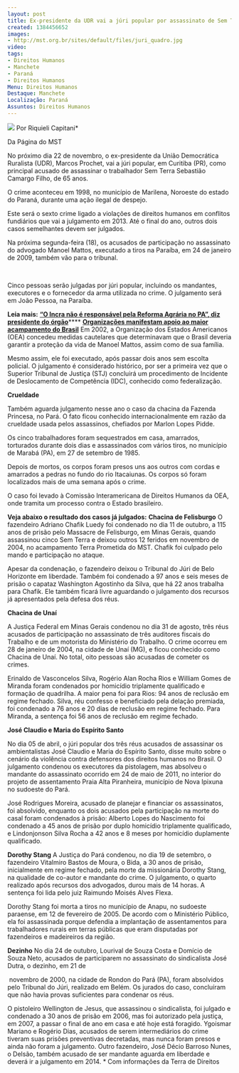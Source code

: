 ```yaml
---
layout: post
title: Ex-presidente da UDR vai a júri popular por assassinato de Sem Terra
created: 1384456652
images:
- http://mst.org.br/sites/default/files/juri_quadro.jpg
video: 
tags:
- Direitos Humanos
- Manchete
- Paraná
- Direitos Humanos
Menu: Direitos Humanos
Destaque: Manchete
Localização: Paraná
Assuntos: Direitos Humanos
---
```



![](http://mst.org.br/sites/default/files/juri_quadro.jpg)
Por Riquieli Capitani\*

 Da Página do MST 

No próximo dia 22 de novembro, o ex-presidente da União Democrática Ruralista (UDR), Marcos Prochet, vai a júri popular, em Curitiba (PR), como principal acusado de assassinar o trabalhador Sem Terra Sebastião Camargo Filho, de 65 anos. 

O crime aconteceu em 1998, no município de Marilena, Noroeste do estado do Paraná, durante uma ação ilegal de despejo. 

Este será o sexto crime ligado a violações de direitos humanos em conflitos fundiários que vai a julgamento em 2013. Até o final do ano, outros dois casos semelhantes devem ser julgados. 

Na próxima segunda-feira (18), os acusados de participação no assassinato do advogado Manoel Mattos, executado a tiros na Paraíba, em 24 de janeiro de 2009, também vão para o tribunal.

  

Cinco pessoas serão julgadas por júri popular, incluindo os mandantes, executores e o fornecedor da arma utilizada no crime. O julgamento será em João Pessoa, na Paraíba. 

**Leia mais:**
[**“O Incra não é responsável pela Reforma Agrária no PA”, diz presidente do órgão**](http://www.mst.org.br/node/15457)****
[**Organizações manifestam apoio ao maior acampamento do Brasil**](http://www.mst.org.br/node/15456)
Em 2002, a Organização dos Estados Americanos (OEA) concedeu medidas cautelares que determinavam que o Brasil deveria garantir a proteção da vida de Manoel Mattos, assim como de sua família. 

Mesmo assim, ele foi executado, após passar dois anos sem escolta policial. O julgamento é considerado histórico, por ser a primeira vez que o Superior Tribunal de Justiça (STJ) concluirá um procedimento de Incidente de Deslocamento de Competência (IDC), conhecido como federalização. 

**Crueldade** 

Também aguarda julgamento nesse ano o caso da chacina da Fazenda Princesa, no Pará. O fato ficou conhecido internacionalmente em razão da crueldade usada pelos assassinos, chefiados por Marlon Lopes Pidde. 

Os cinco trabalhadores foram sequestrados em casa, amarrados, torturados durante dois dias e assassinados com vários tiros, no município de Marabá (PA), em 27 de setembro de 1985. 

Depois de mortos, os corpos foram presos uns aos outros com cordas e amarrados a pedras no fundo do rio Itacaiunas. Os corpos só foram localizados mais de uma semana após o crime. 

O caso foi levado à Comissão Interamericana de Direitos Humanos da OEA, onde tramita um processo contra o Estado brasileiro. 

**Veja abaixo o resultado dos casos já julgados:**
**Chacina de Felisburgo**
O fazendeiro Adriano Chafik Luedy foi condenado no dia 11 de outubro, a 115 anos de prisão pelo Massacre de Felisburgo, em Minas Gerais, quando assassinou cinco Sem Terra e deixou outros 12 feridos em novembro de 2004, no acampamento Terra Prometida do MST. Chafik foi culpado pelo mando e participação no ataque. 

Apesar da condenação, o fazendeiro deixou o Tribunal do Júri de Belo Horizonte em liberdade. Também foi condenado a 97 anos e seis meses de prisão o capataz Washington Agostinho da Silva, que há 22 anos trabalha para Chafik. Ele também ficará livre aguardando o julgamento dos recursos já apresentados pela defesa dos réus. 

**Chacina de Unaí** 

A Justiça Federal em Minas Gerais condenou no dia 31 de agosto, três réus acusados de participação no assassinato de três auditores fiscais do Trabalho e de um motorista do Ministério do Trabalho. O crime ocorreu em 28 de janeiro de 2004, na cidade de Unaí (MG), e ficou conhecido como Chacina de Unaí. No total, oito pessoas são acusadas de cometer os crimes. 

Erinaldo de Vasconcelos Silva, Rogério Alan Rocha Rios e William Gomes de Miranda foram condenados por homicídio triplamente qualificado e formação de quadrilha. A maior pena foi para Rios: 94 anos de reclusão em regime fechado. Silva, réu confesso e beneficiado pela delação premiada, foi condenado a 76 anos e 20 dias de reclusão em regime fechado. Para Miranda, a sentença foi 56 anos de reclusão em regime fechado. 

**José Claudio e Maria do Espírito Santo** 

No dia 05 de abril, o júri popular dos três réus acusados de assassinar os ambientalistas José Claudio e Maria do Espírito Santo, disse muito sobre o cenário da violência contra defensores dos direitos humanos no Brasil. O julgamento condenou os executores da pistolagem, mas absolveu o mandante do assassinato ocorrido em 24 de maio de 2011, no interior do projeto de assentamento Praia Alta Piranheira, município de Nova Ipixuna no sudoeste do Pará. 

José Rodrigues Moreira, acusado de planejar e financiar os assassinatos, foi absolvido, enquanto os dois acusados pela participação na morte do casal foram condenados à prisão: Alberto Lopes do Nascimento foi condenado a 45 anos de prisão por duplo homicídio triplamente qualificado, e Lindonjonson Silva Rocha a 42 anos e 8 meses por homicídio duplamente qualificado. 

**Dorothy Stang**
A Justiça do Pará condenou, no dia 19 de setembro, o fazendeiro Vitalmiro Bastos de Moura, o Bida, a 30 anos de prisão, inicialmente em regime fechado, pela morte da missionária Dorothy Stang, na qualidade de co-autor e mandante do crime. O julgamento, o quarto realizado após recursos dos advogados, durou mais de 14 horas. A sentença foi lida pelo juiz Raimundo Moisés Alves Flexa. 

Dorothy Stang foi morta a tiros no município de Anapu, no sudoeste paraense, em 12 de fevereiro de 2005. De acordo com o Ministério Público, ela foi assassinada porque defendia a implantação de assentamentos para trabalhadores rurais em terras públicas que eram disputadas por fazendeiros e madeireiros da região. 

**Dezinho**
No dia 24 de outubro, Lourival de Souza Costa e Domício de Souza Neto, acusados de participarem no assassinato do sindicalista José Dutra, o dezinho, em 21 de

 novembro de 2000, na cidade de Rondon do Pará (PA), foram absolvidos pelo Tribunal do Júri, realizado em Belém. Os jurados do caso, concluíram que não havia provas suficientes para condenar os réus. 

O pistoleiro Wellington de Jesus, que assassinou o sindicalista, foi julgado e condenado a 30 anos de prisão em 2006, mas foi autorizado pela justiça, em 2007, a passar o final de ano em casa e até hoje está foragido. Ygoismar Mariano e Rogério Dias, acusados de serem intermediários do crime tiveram suas prisões preventivas decretadas, mas nunca foram presos e ainda não foram a julgamento. Outro fazendeiro, José Décio Barroso Nunes, o Delsão, também acusado de ser mandante aguarda em liberdade e deverá ir a julgamento em 2014.
\* Com informações da Terra de Direitos
